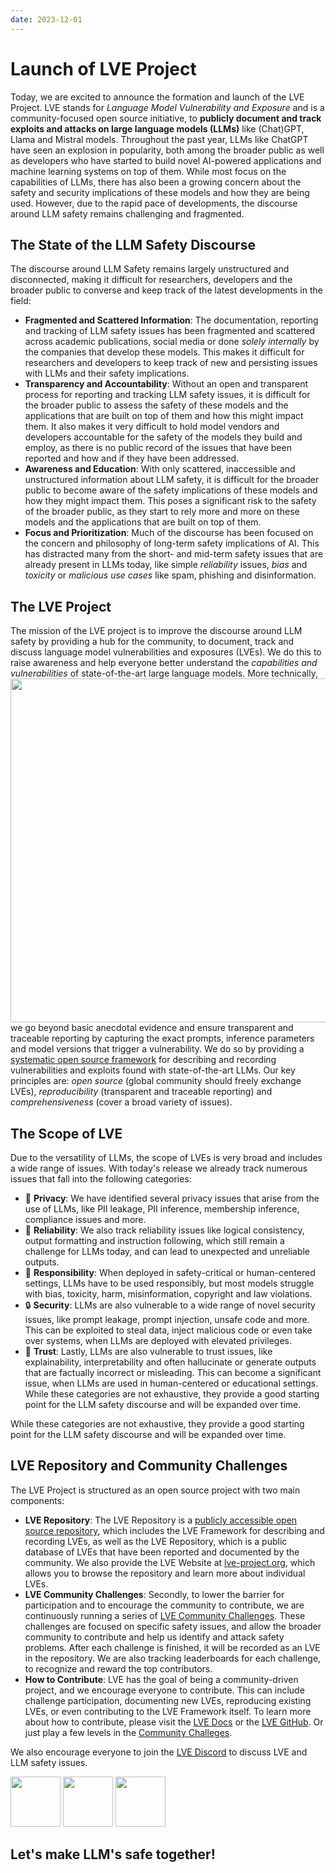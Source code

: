 ```yaml
---
date: 2023-12-01
---
```

# Launch of LVE Project

Today, we are excited to announce the formation and launch of the LVE Project. LVE stands for *Language Model Vulnerability and Exposure* and is a community-focused open source initiative, to **publicly document and track exploits and attacks on large language models (LLMs)** like (Chat)GPT, Llama and Mistral models.
Throughout the past year, LLMs like ChatGPT have seen an explosion in popularity, both among the broader public as well as developers who have started to build novel AI-powered applications and machine learning systems on top of them. While most focus on the capabilities of LLMs, there has also been a growing concern about the safety and security implications of these models and how they are being used. However, due to the rapid pace of developments, the discourse around LLM safety remains challenging and fragmented.

## The State of the LLM Safety Discourse

The discourse around LLM Safety remains largely unstructured and disconnected, making it difficult for researchers, developers and the broader public to converse and keep track of the latest developments in the field:

- **Fragmented and Scattered Information**: The documentation, reporting and tracking of LLM safety issues has been fragmented and scattered across academic publications, social media or done _solely internally_ by the companies that develop these models. This makes it difficult for researchers and developers to keep track of new and persisting issues with LLMs and their safety implications.
- **Transparency and Accountability**: Without an open and transparent process for reporting and tracking LLM safety issues, it is difficult for the broader public to assess the safety of these models and the applications that are built on top of them and how this might impact them. It also makes it very difficult to hold model vendors and developers accountable for the safety of the models they build and employ, as there is no public record of the issues that have been reported and how and if they have been addressed.
- **Awareness and Education**: With only scattered, inaccessible and unstructured information about LLM safety, it is difficult for the broader public to become aware of the safety implications of these models and how they might impact them. This poses a significant risk to the safety of the broader public, as they start to rely more and more on these models and the applications that are built on top of them.
- **Focus and Prioritization**: Much of the discourse has been focused on the concern and philosophy of long-term safety implications of AI. This has distracted many from the short- and mid-term safety issues that are already present in LLMs today, like simple *reliability* issues, *bias* and *toxicity* or *malicious use cases* like spam, phishing and disinformation.

## The LVE Project


The mission of the LVE project is to improve the discourse around LLM safety by providing a hub for the community, to document, track and discuss language model vulnerabilities and exposures (LVEs). We do this to raise awareness and help everyone better understand the *capabilities and vulnerabilities* of state-of-the-art large language models. 
<img align="right" src="/lve_example.png" width="550">
More technically, we go beyond basic anecdotal evidence and ensure transparent and traceable reporting by capturing the exact prompts, inference parameters and model versions that trigger a vulnerability. We do so by providing a [systematic open source framework](https://github.com/lve-org/lve) for describing and recording vulnerabilities and exploits found with state-of-the-art LLMs.
Our key principles are: *open source* (global community should freely exchange LVEs), *reproducibility* (transparent and traceable reporting) and *comprehensiveness* (cover a broad variety of issues).

## The Scope of LVE
Due to the versatility of LLMs, the scope of LVEs is very broad and includes a wide range of issues. With today's release we already track numerous issues that fall into the following categories:

- 👀 **Privacy**: We have identified several privacy issues that arise from the use of LLMs, like PII leakage, PII inference, membership inference, compliance issues and more.
- 🔧 **Reliability**: We also track reliability issues like logical consistency, output formatting and instruction following, which still remain a challenge for LLMs today, and can lead to unexpected and unreliable outputs.
- 💙 **Responsibility**: When deployed in safety-critical or human-centered settings, LLMs have to be used responsibly, but most models struggle with bias, toxicity, harm, misinformation, copyright and law violations. 
- 🔒 **Security**: LLMs are also vulnerable to a wide range of novel security issues, like prompt leakage, prompt injection, unsafe code and more. This can be exploited to steal data, inject malicious code or even take over systems, when LLMs are deployed with elevated privileges.
- 🤝 **Trust**: Lastly, LLMs are also vulnerable to trust issues, like explainability, interpretability and often hallucinate or generate outputs that are factually incorrect or misleading. This can become a significant issue, when LLMs are used in human-centered or educational settings.
While these categories are not exhaustive, they provide a good starting point for the LLM safety discourse and will be expanded over time.

While these categories are not exhaustive, they provide a good starting point for the LLM safety discourse and will be expanded over time.

## LVE Repository and Community Challenges

The LVE Project is structured as an open source project with two main components:

- **LVE Repository**: The LVE Repository is a [publicly accessible open source repository](https://github.com/lve-org/lve), which includes the LVE Framework for describing and recording LVEs, as well as the LVE Repository, which is a public database of LVEs that have been reported and documented by the community. We also provide the LVE Website at [lve-project.org](https://lve-project.org), which allows you to browse the repository and learn more about individual LVEs.
- **LVE Community Challenges**: Secondly, to lower the barrier for participation and to encourage the community to contribute, we are continuously running a series of [LVE Community Challenges](https://lve-project.org/challenges). These challenges are focused on specific safety issues, and allow the broader community to contribute and help us identify and attack safety problems. After each challenge is finished, it will be recorded as an LVE in the repository. We are also tracking leaderboards for each challenge, to recognize and reward the top contributors.
- **How to Contribute**:
LVE has the goal of being a community-driven project, and we encourage everyone to contribute. This can include challenge participation, documenting new LVEs, reproducing existing LVEs, or even contributing to the LVE Framework itself. To learn more about how to contribute, please visit the [LVE Docs](https://lve-project.org/docs) or the [LVE GitHub](https://github.com/lve-org/lve). Or just play a few levels in the [Community Challeges](https://lve-project.org/challenges). 

We also encourage everyone to join the [LVE Discord](https://discord.gg/MMQTF2nyer) to discuss LVE and LLM safety issues.

<div class="blog-down-banner">
    <a href="https://twitter.com/projectlve"><img class="center" src="/lve.svg" width="80"></a>
    <a href="https://discord.gg/MMQTF2nyer"><img class="center" src="/discord.svg" width="80"></a>
    <a href="https://github.com/lve-org/lve"><img class="center" src="/github.png" width="80"></a>
    <h2> Let's make LLM's safe together! </h2>
</div>

